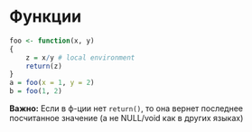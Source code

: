 # Функции 
```r
foo <- function(x, y)
{   
    z = x/y # local environment
    return(z)
}
a = foo(x = 1, y = 2)
b = foo(1, 2)
```
**Важно:** Если в ф-ции нет `return()`, то она вернет последнее посчитанное значение (а не NULL/void как в других языках)